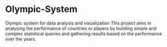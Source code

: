 # Olympic-System
Olympic system for data analysis and visualization
This project aims in analysing the performance of countries or players by building simple and complex statistical queries and gathering results based on the performance over the years.
